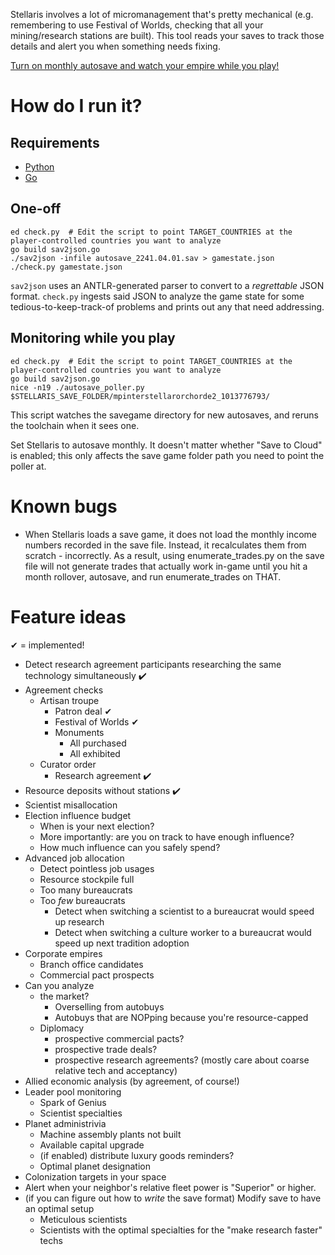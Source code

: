 Stellaris involves a lot of micromanagement that's pretty mechanical (e.g. remembering to use Festival of Worlds, checking that all your mining/research stations are built). This tool reads your saves to track those details and alert you when something needs fixing.

[Turn on monthly autosave and watch your empire while you play!](#monitoring-while-you-play)

# How do I run it?

## Requirements

* [Python](https://www.python.org/downloads/)
* [Go](https://golang.org/dl/)

## One-off
```
ed check.py  # Edit the script to point TARGET_COUNTRIES at the player-controlled countries you want to analyze
go build sav2json.go
./sav2json -infile autosave_2241.04.01.sav > gamestate.json
./check.py gamestate.json
```

`sav2json` uses an ANTLR-generated parser to convert to a _regrettable_ JSON format. `check.py` ingests said JSON to analyze the game state for some tedious-to-keep-track-of problems and prints out any that need addressing.

## Monitoring while you play

```
ed check.py  # Edit the script to point TARGET_COUNTRIES at the player-controlled countries you want to analyze
go build sav2json.go
nice -n19 ./autosave_poller.py $STELLARIS_SAVE_FOLDER/mpinterstellarorchorde2_1013776793/
```

This script watches the savegame directory for new autosaves, and reruns the toolchain when it sees one.

Set Stellaris to autosave monthly. It doesn't matter whether "Save to Cloud" is enabled; this only affects the save game folder path you need to point the poller at.

# Known bugs

* When Stellaris loads a save game, it does not load the monthly income numbers recorded in the save file. Instead, it recalculates them from scratch - incorrectly. As a result, using enumerate_trades.py on the save file will not generate trades that actually work in-game until you hit a month rollover, autosave, and run enumerate_trades on THAT.

# Feature ideas
✔ = implemented!️

* Detect research agreement participants researching the same technology simultaneously ✔️
* Agreement checks️
  * Artisan troupe
    * Patron deal ✔
    * Festival of Worlds ✔
    * Monuments
      * All purchased
      * All exhibited
  * Curator order
    * Research agreement ✔️
* Resource deposits without stations ✔️
* Scientist misallocation
* Election influence budget
  * When is your next election?
  * More importantly: are you on track to have enough influence?
  * How much influence can you safely spend?
* Advanced job allocation
  * Detect pointless job usages
  * Resource stockpile full
  * Too many bureaucrats
  * Too _few_ bureaucrats
    * Detect when switching a scientist to a bureaucrat would speed up research
    * Detect when switching a culture worker to a bureaucrat would speed up next tradition adoption
* Corporate empires
  * Branch office candidates
  * Commercial pact prospects
* Can you analyze
  * the market?
    * Overselling from autobuys
    * Autobuys that are NOPping because you're resource-capped
  * Diplomacy
    * prospective commercial pacts?
    * prospective trade deals?
    * prospective research agreements? (mostly care about coarse relative tech and acceptancy)
* Allied economic analysis (by agreement, of course!)
* Leader pool monitoring
  * Spark of Genius
  * Scientist specialties
* Planet administrivia
  * Machine assembly plants not built
  * Available capital upgrade
  * (if enabled) distribute luxury goods reminders?
  * Optimal planet designation
* Colonization targets in your space
* Alert when your neighbor's relative fleet power is "Superior" or higher.
* (if you can figure out how to _write_ the save format) Modify save to have an optimal setup
  * Meticulous scientists
  * Scientists with the optimal specialties for the "make research faster" techs

